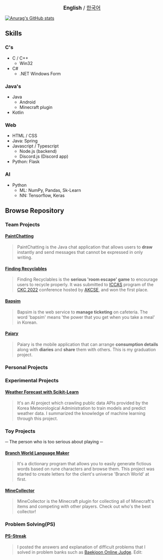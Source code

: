 <p align="center">
<big><b>English</b> / <a href="https://github.com/DoubleDeltas/DoubleDeltas/blob/master/README_kr.md">한국어</a></big></p>

[![Anurag's GitHub stats](https://github-readme-stats.vercel.app/api?username=DoubleDeltas)](https://github.com/anuraghazra/github-readme-stats)
## Skills
### C's
* C / C++
	* Win32
* C#
	* .NET Windows Form

### Java's
* Java
	* Android
	* Minecraft plugin
* Kotlin

### Web
* HTML / CSS
* Java: Spring
* Javascript / Typescript
	* Node.js (backend)
	* Discord.js (Discord app)
* Python: Flask

### AI
* Python
	* ML: NumPy, Pandas, Sk-Learn
	* NN: Tensorflow, Keras

## Browse Repository

### Team Projects
#### [PaintChatting](https://github.com/yunseunghyeok/PaintChatting)
> PaintChatting is the Java chat application that allows users to **draw** instantly and send messages that cannot be expressed in only writing.

#### [Finding Recyclables](https://github.com/2022-ICCAS-Team8/recycle-PartTimeJob)
> Finding Recyclables is the **serious 'room escape' game** to encourage users to recycle properly. It was submitted to [ICCAS](http://akcse.ca/ckc2022/index.php?gt=pro/pro06) program of the [CKC 2022](http://akcse.ca/ckc2022/) conference hosted by [AKCSE](https://www.akcse.ca/), and won the first place.

#### [Bapsim](https://github.com/CapstoneDesign-Plus/CapstoneDesign2022)
> Bapsim is the web service to **manage ticketing** on cafeteria. The word 'bapsim' means 'the power that you get when you take a meal' in Korean.

#### [Paiary](https://github.com/Graduation-23)
> Paiary is the mobile application that can arrange **consumption details** along with **diaries** and **share** them with others. This is my graduation project.

### Personal Projects
> 

### Experimental Projects
#### [Weather Forecast with Scikit-Learn](https://github.com/DoubleDeltas/WeatherForecastWithSklearn)
> It's an AI project which crawling public data APIs provided by the Korea Meteorological Administration to train models and predict weather data. I summarized the knowledge of machine learning through this project.

### Toy Projects
─ The person who is too serious about playing ─

#### [Branch World Language Maker](https://github.com/DoubleDeltas/BranchWorldLangMaker)
> It's a dictionary program that allows you to easily generate fictious words based on rune characters and browse them. This project was started to create letters for the client's universe 'Branch World' at first.

#### [MineCollector](https://github.com/DoubleDeltas/MineCollector)
> MineCollector is the Minecraft plugin for collecting all of Minecraft's items and competing with other players. Check out who's the best collector!

### Problem Solving(PS)
#### [PS-Streak](https://github.com/DoubleDeltas/PS-Streak)
> I posted the answers and explanation of difficult problems that I solved in problem banks such as [Baekjoon Online Judge](https://www.acmicpc.net/).
> Edit: 
